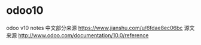# odoo10
odoo v10 notes
中文部分来源 https://www.jianshu.com/u/6fdae8ec06bc
源文来源 http://www.odoo.com/documentation/10.0/reference
